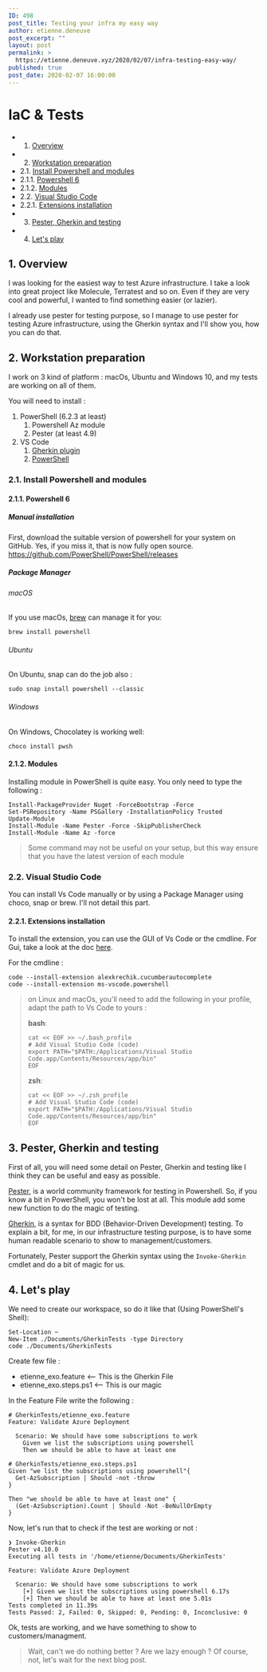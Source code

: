 ```yaml
---
ID: 498
post_title: Testing your infra my easy way
author: etienne.deneuve
post_excerpt: ""
layout: post
permalink: >
  https://etienne.deneuve.xyz/2020/02/07/infra-testing-easy-way/
published: true
post_date: 2020-02-07 16:00:00
---
```

<h1>IaC &amp; Tests</h1>

<!-- vscode-markdown-toc -->
* 1. <a href="#Overview">Overview</a>
* 2. <a href="#Workstationpreparation">Workstation preparation</a>
* 2.1. <a href="#InstallPowershellandmodules">Install Powershell and modules</a>
* 2.1.1. <a href="#Powershell6">Powershell 6</a>
* 2.1.2. <a href="#Modules">Modules</a>
* 2.2. <a href="#VisualStudioCode">Visual Studio Code</a>
* 2.2.1. <a href="#Extensionsinstallation">Extensions installation</a>
* 3. <a href="#PesterGherkinandtesting">Pester, Gherkin and testing</a>
* 4. <a href="#Letsplay">Let's play</a>

<!-- vscode-markdown-toc-config
    numbering=true
    autoSave=true
    /vscode-markdown-toc-config -->
<!-- /vscode-markdown-toc -->

<h2>1. <a name="Overview"></a>Overview</h2>

I was looking for the easiest way to test Azure infrastructure.
I take a look into great project like Molecule, Terratest and so on.
Even if they are very cool and powerful, I wanted to find something easier (or lazier).

I already use pester for testing purpose, so I manage to use pester for testing Azure infrastructure,
using the Gherkin syntax and I'll show you, how you can do that.

<h2>2. <a name="Workstationpreparation"></a>Workstation preparation</h2>

I work on 3 kind of platform : macOs, Ubuntu and Windows 10, and my tests are working on all of them.

You will need to install :

<ol>
    <li>PowerShell (6.2.3 at least)
<ol>
    <li>Powershell Az module</li>
    <li>Pester (at least 4.9)</li>
</ol>
</li>
    <li>VS Code
<ol>
    <li><a href="https://marketplace.visualstudio.com/items?itemName=alexkrechik.cucumberautocomplete">Gherkin plugin</a></li>
    <li><a href="https://marketplace.visualstudio.com/items?itemName=ms-vscode.PowerShell">PowerShell</a></li>
</ol>
</li>
</ol>

<h3>2.1. <a name="InstallPowershellandmodules"></a>Install Powershell and modules</h3>

<h4>2.1.1. <a name="Powershell6"></a>Powershell 6</h4>

<h5>Manual installation</h5>

First, download the suitable version of powershell for your system on GitHub. Yes, if you miss it, that is now fully open source.
<a href="https://github.com/PowerShell/PowerShell/releases">https://github.com/PowerShell/PowerShell/releases</a>

<h5>Package Manager</h5>

<h6>macOS</h6>

If you use macOs, <a href="https://brew.sh/">brew</a> can manage it  for you:

<pre><code class="language-sh">brew install powershell
</code></pre>

<h6>Ubuntu</h6>

On Ubuntu, snap can do the job also :

<pre><code class="language-zsh">sudo snap install powershell --classic
</code></pre>

<h6>Windows</h6>

On Windows, Chocolatey is working well:

<pre><code class="language-powershell">choco install pwsh
</code></pre>

<h4>2.1.2. <a name="Modules"></a>Modules</h4>

Installing module in PowerShell is quite easy. You only need to type the following :

<pre><code class="language-Powershell">Install-PackageProvider Nuget -ForceBootstrap -Force
Set-PSRepository -Name PSGallery -InstallationPolicy Trusted
Update-Module
Install-Module -Name Pester -Force -SkipPublisherCheck
Install-Module -Name Az -force
</code></pre>

<blockquote>
  Some command may not be useful on your setup, but this way ensure that you have the latest version of each module</blockquote>

<h3>2.2. <a name="VisualStudioCode"></a>Visual Studio Code</h3>

You can install Vs Code manually or by using a Package Manager using choco, snap or brew. I'll not detail this part.

<h4>2.2.1. <a name="Extensionsinstallation"></a>Extensions installation</h4>

To install the extension, you can use the GUI of Vs Code or the cmdline. For Gui, take a look at the doc <a href="https://code.visualstudio.com/docs/editor/extension-gallery">here</a>.

For the cmdline :

<pre><code class="language-shell">code --install-extension alexkrechik.cucumberautocomplete
code --install-extension ms-vscode.powershell
</code></pre>

<blockquote>
  on Linux and macOs, you'll need to add the following in your profile, adapt the path to Vs Code to yours :

<strong>bash</strong>:
<pre><code class="language-bash">cat &lt;&lt; EOF &gt;&gt; ~/.bash_profile
# Add Visual Studio Code (code)
export PATH="$PATH:/Applications/Visual Studio Code.app/Contents/Resources/app/bin"
EOF
</code></pre>
<strong>zsh</strong>:
<pre><code>cat &lt;&lt; EOF &gt;&gt; ~/.zsh_profile
# Add Visual Studio Code (code)
export PATH="$PATH:/Applications/Visual Studio Code.app/Contents/Resources/app/bin"
EOF
</code></pre>
</blockquote>

<h2>3. <a name="PesterGherkinandtesting"></a>Pester, Gherkin and testing</h2>

First of all, you will need some detail on Pester, Gherkin and testing like I think they can be useful and easy as possible.

<a href="https://github.com/pester/Pester">Pester</a>, is a world community framework for testing in Powershell. So, if you know a bit in PowerShell, you won't be lost at all. This module add some new function to do the magic of testing.

<a href="https://cucumber.io/docs/gherkin/reference/">Gherkin</a>, is a syntax for BDD (Behavior-Driven Development) testing. To explain a bit, for me, in our infrastructure testing purpose, is to have some human readable scenario to show to management/customers.

Fortunately, Pester support the Gherkin syntax using the <code>Invoke-Gherkin</code> cmdlet and do a bit of magic for us.

<h2>4. <a name="Letsplay"></a>Let's play</h2>

We need to create our workspace, so do it like that (Using PowerShell's Shell):

<pre><code class="language-Powershell">Set-Location ~
New-Item ./Documents/GherkinTests -type Directory
code ./Documents/GherkinTests
</code></pre>

Create few file :

<ul>
    <li>etienne_exo.feature &lt;-- This is the Gherkin File</li>
    <li>etienne_exo.steps.ps1 &lt;-- This is our magic</li>
</ul>

In the Feature File write the following :

<pre><code class="language-Gherkin"># GherkinTests/etienne_exo.feature
Feature: Validate Azure Deployment

  Scenario: We should have some subscriptions to work
    Given we list the subscriptions using powershell
    Then we should be able to have at least one
</code></pre>

<pre><code class="language-Powershell"># GherkinTests/etienne_exo.steps.ps1
Given "we list the subscriptions using powershell"{
  Get-AzSubscription | Should -not -throw
}

Then "we should be able to have at least one" {
  (Get-AzSubscription).Count | Should -Not -BeNullOrEmpty
}
</code></pre>

Now, let's run that to check if the test are working or not :

<pre><code class="language-PowerShell">❯ Invoke-Gherkin
Pester v4.10.0
Executing all tests in '/home/etienne/Documents/GherkinTests'

Feature: Validate Azure Deployment

  Scenario: We should have some subscriptions to work
    [+] Given we list the subscriptions using powershell 6.17s
    [+] Then we should be able to have at least one 5.01s
Tests completed in 11.39s
Tests Passed: 2, Failed: 0, Skipped: 0, Pending: 0, Inconclusive: 0
</code></pre>

Ok, tests are working, and we have something to show to customers/managment.

<blockquote>
  Wait, can't we do nothing better ? Are we lazy enough ?
Of course, not, let's wait for the next blog post.</blockquote>